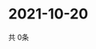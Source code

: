 # 2021-10-20
  共 0条

  <!-- BEGIN -->
  <!-- 最后更新时间Wed Oct 20 2021 16:05:56 GMT+0000 (Coordinated Universal Time) -->
  
  <!-- END -->
  
  